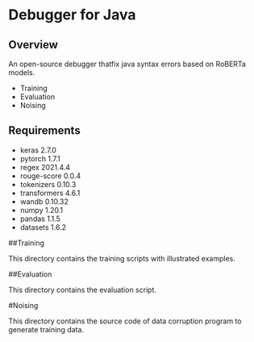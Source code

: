 # Debugger for Java

## Overview
An open-source debugger thatfix java syntax errors based on RoBERTa models. 

- Training
- Evaluation
- Noising

## Requirements
- keras                     2.7.0 
- pytorch                   1.7.1 
- regex                     2021.4.4 
- rouge-score               0.0.4 
- tokenizers                0.10.3 
- transformers              4.6.1 
- wandb                     0.10.32  
- numpy                     1.20.1 
- pandas                    1.1.5 
- datasets                  1.6.2  


##Training

This directory contains the training scripts with illustrated examples.

##Evaluation

This directory contains the evaluation script.

#Noising

This directory contains the source code of data corruption program to generate training data. 
